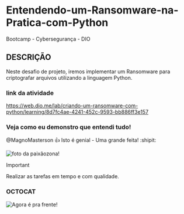 
# Entendendo-um-Ransomware-na-Pratica-com-Python
Bootcamp - Cybersegurança - DIO 

## DESCRIÇÃO
Neste desafio de projeto, iremos implementar um Ransomware para criptografar arquivos utilizando a linguagem Python.


### link da atividade
https://web.dio.me/lab/criando-um-ransomware-com-python/learning/8d7fc4ae-4241-452c-9593-bb886ff3e157

### Veja como eu demonstro que entendi tudo!

@MagnoMasterson :+1: Isto é genial - Uma grande feita! :shipit:

![foto da paixãozona!](https://github.com/MagnoMasterson/Entendendo-um-Ransomware-na-Pratica-com-Python/blob/main/img/IMG_01.JPG)


> [!IMPORTANT]
> Realizar as tarefas em tempo e com qualidade.

### OCTOCAT


![Agora é pra frente!](https://myoctocat.com/assets/images/base-octocat.svg)

